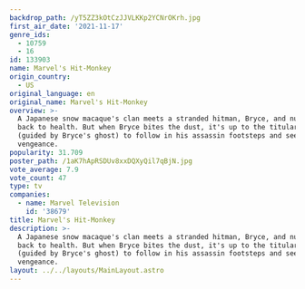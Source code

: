 ```yaml
---
backdrop_path: /yT5ZZ3kOtCzJJVLKKp2YCNrOKrh.jpg
first_air_date: '2021-11-17'
genre_ids:
  - 10759
  - 16
id: 133903
name: Marvel's Hit-Monkey
origin_country:
  - US
original_language: en
original_name: Marvel's Hit-Monkey
overview: >-
  A Japanese snow macaque's clan meets a stranded hitman, Bryce, and nurses him
  back to health. But when Bryce bites the dust, it's up to the titular simian
  (guided by Bryce's ghost) to follow in his assassin footsteps and seek
  vengeance.
popularity: 31.709
poster_path: /1aK7hApRSDUv8xxDQXyQil7qBjN.jpg
vote_average: 7.9
vote_count: 47
type: tv
companies:
  - name: Marvel Television
    id: '38679'
title: Marvel's Hit-Monkey
description: >-
  A Japanese snow macaque's clan meets a stranded hitman, Bryce, and nurses him
  back to health. But when Bryce bites the dust, it's up to the titular simian
  (guided by Bryce's ghost) to follow in his assassin footsteps and seek
  vengeance.
layout: ../../layouts/MainLayout.astro
---
```


